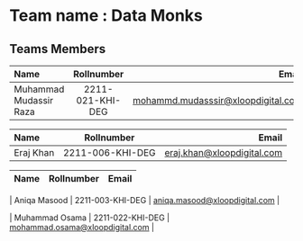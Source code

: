 # Team name : Data Monks

## Teams Members

 
| Name | Rollnumber | Email|
| :------- | :------------: | ----------: |  
|  Muhammad Mudassir Raza |  2211-021-KHI-DEG      |   mohammd.mudasssir@xloopdigital.com       |


| Name | Rollnumber | Email|
| :------- | :------------: | ----------: |  
|  Eraj Khan |  2211-006-KHI-DEG      |   eraj.khan@xloopdigital.com       |

| Name | Rollnumber | Email|
| :------- | :------------: | ----------: |  

|  Aniqa Masood |  2211-003-KHI-DEG      |   aniqa.masood@xloopdigital.com       |

|  Muhammad Osama |  2211-022-KHI-DEG      |   mohammad.osama@xloopdigital.com      |






 
